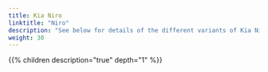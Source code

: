 ```yaml
---
title: Kia Niro
linktitle: "Niro"
description: "See below for details of the different variants of Kia Niro"
weight: 30
---
```

{{% children description="true" depth="1" %}}
